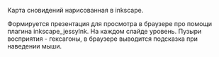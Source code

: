 Карта сновидений нарисованная в inkscape. 

Формируется презентация для просмотра в браузере про помощи плагина inkscape_jessylnk. На каждом слайде уровень. 
Пузыри восприятия - гексагоны, в браузере выводится подсказка при наведении мыши.
